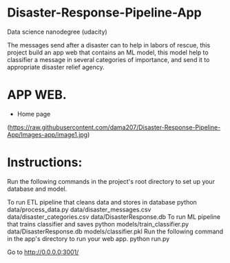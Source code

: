 # Disaster-Response-Pipeline-App
Data science nanodegree (udacity)

The messages send after a disaster can to help in labors of rescue, this project build an app web that contains an ML model, this model help to classifier a message in several categories of importance, and send it to appropriate disaster relief agency.
 
 # APP WEB.
 
- Home page

(https://raw.githubusercontent.com/dama207/Disaster-Response-Pipeline-App/Images-app/image1.jpg)


# Instructions:
Run the following commands in the project's root directory to set up your database and model.

To run ETL pipeline that cleans data and stores in database python data/process_data.py data/disaster_messages.csv data/disaster_categories.csv data/DisasterResponse.db
To run ML pipeline that trains classifier and saves python models/train_classifier.py data/DisasterResponse.db models/classifier.pkl
Run the following command in the app's directory to run your web app. python run.py

Go to http://0.0.0.0:3001/
